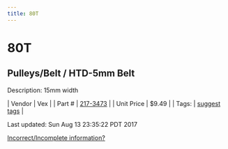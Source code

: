 ```yaml
---
title: 80T
---
```


# 80T
## Pulleys/Belt / HTD-5mm Belt
Description: 	15mm width 

| Vendor | Vex | 
| Part # | [217-3473](http://www.vexrobotics.com/vexpro/motion/belts-and-pulleys/htdbelts15.html) | 
| Unit Price | $9.49 | 
| Tags: | [suggest tags](https://docs.google.com/forms/d/e/1FAIpQLSeWyY8v3RgOty-MyWmh9U0iivNYN_molChYyS-0U-o-kOAv_g/viewform) | 

Last updated: Sun Aug 13 23:35:22 PDT 2017

 [Incorrect/Incomplete information?](https://docs.google.com/forms/d/e/1FAIpQLSeWyY8v3RgOty-MyWmh9U0iivNYN_molChYyS-0U-o-kOAv_g/viewform)